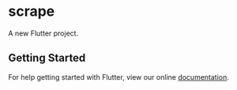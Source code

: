 # scrape

A new Flutter project.

## Getting Started

For help getting started with Flutter, view our online
[documentation](https://flutter.io/).
